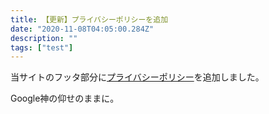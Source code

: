 ```yaml
---
title: 【更新】プライバシーポリシーを追加
date: "2020-11-08T04:05:00.284Z"
description: ""
tags: ["test"]
---
```


当サイトのフッタ部分に[プライバシーポリシー](/privacy-policy)を追加しました。

Google神の仰せのままに。